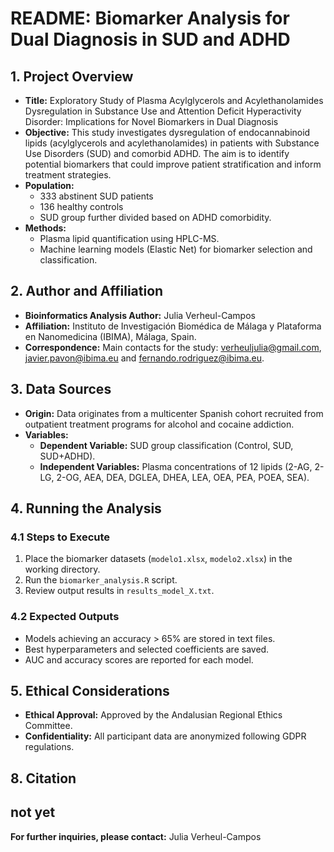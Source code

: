 # README: Biomarker Analysis for Dual Diagnosis in SUD and ADHD

## 1. Project Overview
- **Title:** Exploratory Study of Plasma Acylglycerols and Acylethanolamides Dysregulation in Substance Use and Attention Deficit Hyperactivity Disorder: Implications for Novel Biomarkers in Dual Diagnosis
- **Objective:** This study investigates dysregulation of endocannabinoid lipids (acylglycerols and acylethanolamides) in patients with Substance Use Disorders (SUD) and comorbid ADHD. The aim is to identify potential biomarkers that could improve patient stratification and inform treatment strategies.
- **Population:**
  - 333 abstinent SUD patients
  - 136 healthy controls
  - SUD group further divided based on ADHD comorbidity.
- **Methods:**
  - Plasma lipid quantification using HPLC-MS.
  - Machine learning models (Elastic Net) for biomarker selection and classification.

## 2. Author and Affiliation
- **Bioinformatics Analysis Author:** Julia Verheul-Campos
- **Affiliation:** Instituto de Investigación Biomédica de Málaga y Plataforma en Nanomedicina (IBIMA), Málaga, Spain.
- **Correspondence:** Main contacts for the study: verheuljulia@gmail.com, javier.pavon@ibima.eu and fernando.rodriguez@ibima.eu.

## 3. Data Sources
- **Origin:** Data originates from a multicenter Spanish cohort recruited from outpatient treatment programs for alcohol and cocaine addiction.
- **Variables:**
  - **Dependent Variable:** SUD group classification (Control, SUD, SUD+ADHD).
  - **Independent Variables:** Plasma concentrations of 12 lipids (2-AG, 2-LG, 2-OG, AEA, DEA, DGLEA, DHEA, LEA, OEA, PEA, POEA, SEA).


## 4. Running the Analysis
### 4.1 Steps to Execute
1. Place the biomarker datasets (`modelo1.xlsx`, `modelo2.xlsx`) in the working directory.
2. Run the `biomarker_analysis.R` script.
3. Review output results in `results_model_X.txt`.

### 4.2 Expected Outputs
- Models achieving an accuracy > 65% are stored in text files.
- Best hyperparameters and selected coefficients are saved.
- AUC and accuracy scores are reported for each model.

## 5. Ethical Considerations
- **Ethical Approval:** Approved by the Andalusian Regional Ethics Committee.
- **Confidentiality:** All participant data are anonymized following GDPR regulations.

## 8. Citation
not yet 
---
**For further inquiries, please contact:** Julia Verheul-Campos 

